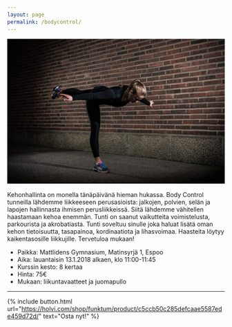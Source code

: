 ```yaml
---
layout: page
permalink: /bodycontrol/
---
```


![Body Control](/media/body-control.jpg)


Kehonhallinta on monella tänäpäivänä hieman hukassa. Body Control tunneilla lähdemme liikkeeseen perusasioista:
jalkojen, polvien, selän ja lapojen hallinnasta ihmisen perusliikkeissä. Siitä lähdemme vähitellen haastamaan kehoa enemmän.
Tunti on saanut vaikutteita voimistelusta, parkourista ja akrobatiasta. Tunti soveltuu sinulle joka haluat lisätä oman kehon
tietoisuutta, tasapainoa, kordinaatiota ja lihasvoimaa. Haasteita löytyy kaikentasosille liikkujille. 
Tervetuloa mukaan!

* Paikka: Mattlidens Gymnasium, Matinsyrjä 1, Espoo
* Aika: lauantaisin 13.1.2018 alkaen, klo 11:00-11:45
* Kurssin kesto: 8 kertaa
* Hinta: 75€
* Mukaan: liikuntavaatteet ja juomapullo 

---

{% include button.html url="https://holvi.com/shop/funktum/product/c5ccb50c285defcaae5587ede459d72d/" text="Osta nyt!" %}
